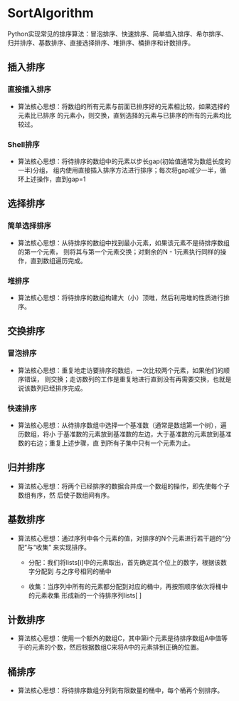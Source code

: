 # SortAlgorithm
Python实现常见的排序算法：冒泡排序、快速排序、简单插入排序、希尔排序、归并排序、基数排序、直接选择排序、堆排序、桶排序和计数排序。

## 插入排序 ##
### 直接插入排序 ###
- 算法核心思想：将数组的所有元素与前面已排序好的元素相比较，如果选择的元素比已排序
的元素小，则交换，直到选择的元素与已排序的所有的元素均比较过。

### Shell排序 ###
- 算法核心思想：将待排序的数组中的元素以步长gap(初始值通常为数组长度的一半)分组，
组内使用直接插入排序方法进行排序；每次将gap减少一半，循环上述操作，直到gap=1

## 选择排序 ##
### 简单选择排序 ###
- 算法核心思想：从待排序的数组中找到最小元素，如果该元素不是待排序数组的第一个元素，
则将其与第一个元素交换；对剩余的N - 1元素执行同样的操作，直到数组遍历完成。

### 堆排序 ###
- 算法核心思想：将待排序的数组构建大（小）顶堆，然后利用堆的性质进行排序。

## 交换排序 ##
### 冒泡排序 ###
- 算法核心思想：重复地走访要排序的数组，一次比较两个元素，如果他们的顺序错误，
则交换；走访数列的工作是重复地进行直到没有再需要交换，也就是说该数列已经排序完成。

### 快速排序 ###
- 算法核心思想：从待排序数组中选择一个基准数（通常是数组第一个树），遍历数组，将小
于基准数的元素放到基准数的左边，大于基准数的元素放到基准数的右边；重复上述步骤，直
到所有子集中只有一个元素为止。

## 归并排序 ##
- 算法核心思想：将两个已经排序的数据合并成一个数组的操作，即先使每个子数组有序，然
后使子数组间有序。

## 基数排序 ##
- 算法核心思想：通过序列中各个元素的值，对排序的N个元素进行若干趟的“分配”与“收集”
来实现排序。
    - 分配：我们将lists[i]中的元素取出，首先确定其个位上的数字，根据该数字分配到
    与之序号相同的桶中

    - 收集：当序列中所有的元素都分配到对应的桶中，再按照顺序依次将桶中的元素收集
    形成新的一个待排序列lists[ ]
    
## 计数排序 ##
- 算法核心思想：使用一个额外的数组C，其中第i个元素是待排序数组A中值等于i的元素的个数，然后根据数组C来将A中的元素排到正确的位置。

## 桶排序 ##
- 算法核心思想：将待排序数组分列到有限数量的桶中，每个桶再个别排序。
